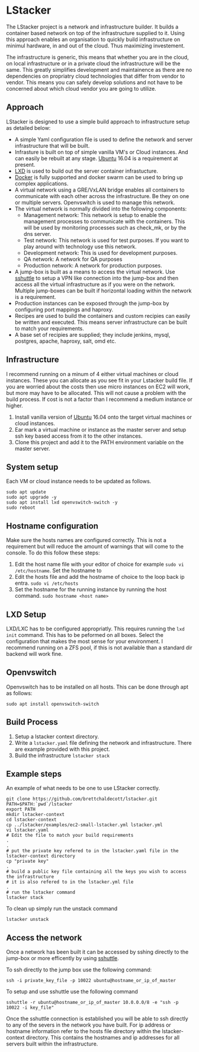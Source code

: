 # LStacker

The LStacker project is a network and infrastructure builder. It builds a container based network on top of the infrastructure supplied to it. Using this approach enables an organisation to quickly build infrastructure on minimul hardware, in and out of the cloud. Thus maximizing investement.  

The infrastructure is generic, this means that whether you are in the cloud, on local infrastructure or in a private cloud the infrastructure will be the same. This greatly simplifies development and maintainence as there are no dependencies on propriatry cloud technologies that differ from vendor to vendor. This means you can safely develop solutions and not have to be concerned about which cloud vendor you are going to utilize.

## Approach
LStacker is designed to use a simple build approach to infrastructure setup as detailed below:

* A simple Yaml configuration file is used to define the network and server infrastructure that will be built.
* Infrasture is built on top of simple vanilla VM's or Cloud instances. And can easily be rebuilt at any stage. [Ubuntu](http://www.ubuntu.com/) 16.04 is a requirement at present.
* [LXD](https://linuxcontainers.org/lxd/) is used to build out the server container infrastucture.
* [Docker](https://www.docker.com/) is fully supported and docker swarm can be used to bring up complex applications.
* A virtual network using a GRE/VxLAN bridge enables all containers to communicate with each other across the infrastructure. Be they on one or multiple servers. Openvswitch is used to manage this network.
* The virtual network is normally divided into the following components:
    * Management network: This network is setup to enable the management processes to communicate with the containers. This will be used by monitoring processes such as check_mk, or by the dns server.
    * Test network: This network is used for test purposes. If you want to play around with technology use this network.
    * Development network: This is used for development purposes.
    * QA network: A network for QA purposes
    * Production network: A network for production purposes.
* A jump-box is built as a means to access the virtual network. Use [sshuttle](http://sshuttle.readthedocs.io/) to setup a VPN like connection into the jump-box and then access all the virtual infrastructure as if you were on the network. Multiple jump-boxes can be built if horizontal loading within the network is a requirement.
* Production instances can be exposed through the jump-box by configuring port mappings and haproxy.
* Recipes are used to build the containers and custom recipies can easily be written and executed. This means server infrastructure can be built to match your requirements.
* A base set of recipies are supplied; they include jenkins, mysql, postgres, apache, haproxy, salt, omd etc.

## Infrastructure
I recommend running on a minum of 4 either virtual machines or cloud instances. These you can allocate as you see fit in your Lstacker build file. If you are worried about the costs then use micro instances on EC2 will work, but more may have to be allocated. This will not cause a problem with the build process. If cost is not a factor than I recommend a medium instance or higher.

1. Install vanilla version of [Ubuntu](http://www.ubuntu.com/download/server) 16.04 onto the target virtual machines or cloud instances.
2. Ear mark a virtual machine or instance as the master server and setup ssh key based access from it to the other instances.
3. Clone this project and add it to the PATH environment variable on the master server.

## System setup
Each VM or cloud instance needs to be updated as follows.
```
sudo apt update
sudo apt upgrade -y
sudo apt install lxd openvswitch-switch -y
sudo reboot
```

## Hostname configuration
Make sure the hosts names are configured correctly. This is not a requirement but will reduce the amount of warnings that will come to the console. To do this follow these steps:

1. Edit the host name file with your editor of choice for example `sudo vi /etc/hostname`. Set the hostname to 
2. Edit the hosts file and add the hostname of choice to the loop back ip entra. `sudo vi /etc/hosts` 
3. Set the hostname for the running instance by running the host command. `sudo hostname <host name>`

## LXD Setup
LXD/LXC has to be configured appropriatly. This requires running the `lxd init` command. This has to be peformed on all boxes. Select the configuration that makes the most sense for your environment. I recommend running on a ZFS pool, if this is not available than a standard dir backend will work fine.

## Openvswitch
Openvswitch has to be installed on all hosts. This can be done through apt as follows:

```sudo apt install openvswitch-switch```

## Build Process

1. Setup a lstacker context directory.
2. Write a `lstacker.yaml` file defining the network and infrastructure. There are example provided with this project.
3. Build the infrastructure
   `lstacker stack`

## Example steps
An example of what needs to be one to use LStacker correctly.

```
git clone https://github.com/brettchaldecott/lstacker.git
PATH=$PATH:`pwd`/lstacker
export PATH
mkdir lstacker-context
cd lstacker-context
cp ../lstacker/examples/ec2-small-lstacker.yml lstacker.yml
vi lstacker.yaml
# Edit the file to match your build requirements
.
.
# put the private key refered to in the lstacker.yaml file in the lstacker-context directory
cp "private key"
.
# build a public key file containing all the keys you wish to access the infrastructure
# it is also refered to in the lstacker.yml file
.
# run the lstacker command
lstacker stack
```

To clean up simply run the unstack command
```
lstacker unstack
```

## Access the network
Once a network has been built it can be accessed by sshing directly to the jump-box or more efficently by using [sshuttle](http://sshuttle.readthedocs.io/).

To ssh directly to the jump box use the following command:
```
ssh -i private_key_file -p 10022 ubuntu@hostname_or_ip_of_master
```

To setup and use sshuttle use the following command
```
sshuttle -r ubuntu@hostname_or_ip_of_master 10.0.0.0/8 -e "ssh -p 10022 -i key_file"
```

Once the sshuttle connection is established you will be able to ssh directly to any of the severs in the network you have built. For ip address or hostname information refer to the hosts file directory within the lstacker-context directory. This contains the hostnames and ip addresses for all servers built within the infrastructure.

